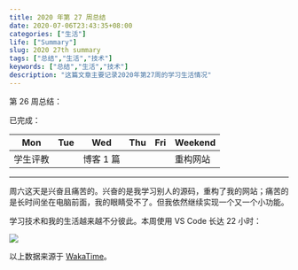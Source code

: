 ```yaml
---
title: 2020 年第 27 周总结
date: 2020-07-06T23:43:35+08:00
categories: ["生活"]
life: ["Summary"]
slug: 2020 27th summary
tags: ["总结","生活","技术"]
keywords: ["总结","生活","技术"]
description: "这篇文章主要记录2020年第27周的学习生活情况"
---
```


第 26 周总结：

已完成：

| Mon      | Tue  | Wed       | Thu  | Fri  | Weekend  |
| -------- | ---- | --------- | ---- | ---- | -------- |
| 学生评教 |      | 博客 1 篇 |      |      | 重构网站 |

---

周六这天是兴奋且痛苦的。兴奋的是我学习别人的源码，重构了我的网站；痛苦的是长时间坐在电脑前面，我的眼睛受不了。但我依然继续实现一个又一个小功能。

学习技术和我的生活越来越不分彼此。本周使用 VS Code 长达 22 小时：

![](https://static.yidajiabei.xyz/img/WakaTime-2020-06-29%7E2020-07-05.jpg)

以上数据来源于 [WakaTime](https://wakatime.com)。





